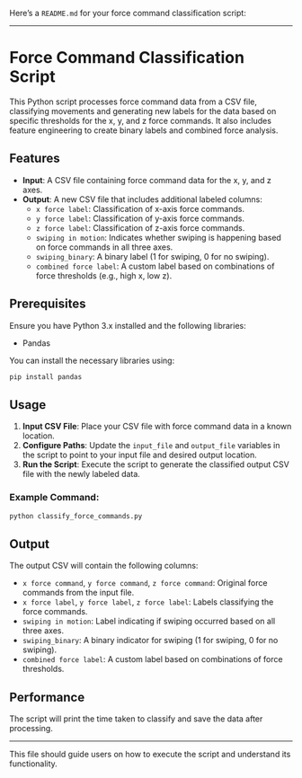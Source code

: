 Here’s a `README.md` for your force command classification script:

---

# Force Command Classification Script

This Python script processes force command data from a CSV file, classifying movements and generating new labels for the data based on specific thresholds for the x, y, and z force commands. It also includes feature engineering to create binary labels and combined force analysis.

## Features

- **Input**: A CSV file containing force command data for the x, y, and z axes.
- **Output**: A new CSV file that includes additional labeled columns:
  - `x force label`: Classification of x-axis force commands.
  - `y force label`: Classification of y-axis force commands.
  - `z force label`: Classification of z-axis force commands.
  - `swiping in motion`: Indicates whether swiping is happening based on force commands in all three axes.
  - `swiping_binary`: A binary label (1 for swiping, 0 for no swiping).
  - `combined force label`: A custom label based on combinations of force thresholds (e.g., high x, low z).

## Prerequisites

Ensure you have Python 3.x installed and the following libraries:

- Pandas

You can install the necessary libraries using:

```bash
pip install pandas
```

## Usage

1. **Input CSV File**: Place your CSV file with force command data in a known location.
2. **Configure Paths**: Update the `input_file` and `output_file` variables in the script to point to your input file and desired output location.
3. **Run the Script**: Execute the script to generate the classified output CSV file with the newly labeled data.

### Example Command:

```bash
python classify_force_commands.py
```

## Output

The output CSV will contain the following columns:
- `x force command`, `y force command`, `z force command`: Original force commands from the input file.
- `x force label`, `y force label`, `z force label`: Labels classifying the force commands.
- `swiping in motion`: Label indicating if swiping occurred based on all three axes.
- `swiping_binary`: A binary indicator for swiping (1 for swiping, 0 for no swiping).
- `combined force label`: A custom label based on combinations of force thresholds.

## Performance

The script will print the time taken to classify and save the data after processing.

--- 

This file should guide users on how to execute the script and understand its functionality.
